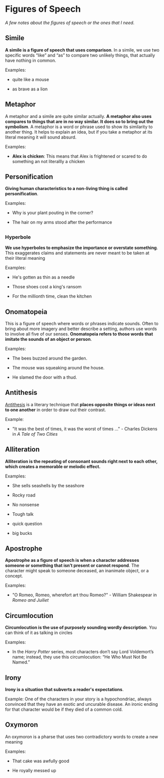 # Figures of Speech

*A few notes about the figures of speech or the ones that I need.*

## Simile

**A simile is a figure of speech that uses comparison**. In a simile, we use two specific words “like” and “as” to compare two unlikely things, that actually have nothing in common.

Examples:

- quite like a mouse

- as brave as a lion

## Metaphor

A metaphor and a simile are quite similar actually. **A metaphor also uses compares to things that are in no way similar. It does so to bring out the symbolism**. A metaphor is a word or phrase used to show its similarity to another thing. It helps to explain an idea, but if you take a metaphor at its literal meaning it will sound absurd.

Examples:

- **Alex is chicken**: This means that Alex is frightened or scared to do something an not literallly a chicken

## Personification

**Giving human characteristics to a non-living thing is called personification**.

Examples:

- Why is your plant pouting in the corner?

- The hair on my arms stood after the performance

## 

### Hyperbole

**We use hyperboles to emphasize the importance or overstate something**. This exaggerates claims and statements are never meant to be taken at their literal meaning

Examples:

- He's gotten as thin as a needle

- Those shoes cost a king's ransom

- For the millionth time, clean the kitchen

## Onomatopeia

This is a figure of speech where words or phrases indicate sounds. Often to bring about more imagery and better describe a setting, authors use words to involve all five of our senses. **Onomatopeia refers to those words that imitate the sounds of an object or person**.

Examples:

- The bees buzzed around the garden.

- The mouse was squeaking around the house.

- He slamed the door with a thud.

## Antithesis

[Antithesis](https://www.grammarly.com/blog/antithesis/) is a literary technique that **places opposite things or ideas next to one another** in order to draw out their contrast.

Example:

- "It was the best of times, it was the worst of times ..." - Charles Dickens in *A Tale of Two Cities*

## Alliteration

**Alliteration is the repeating of consonant sounds right next to each other, which creates a memorable or melodic effect.**

Examples:

- She sells seashells by the seashore

- Rocky road

- No nonsense

- Tough talk

- quick question

- big bucks

## Apostrophe

**Apostrophe as a figure of speech is when a character addresses someone or something that isn’t present or cannot respond**. The character might speak to someone deceased, an inanimate object, or a concept.

Examples:

- "O Romeo, Romeo, wherefort art thou Romeo?" - William Shakespear in *Romeo and Juiliet*

## Circumlocution

**Circumlocution is the use of purposely sounding wordly description**. You can think of it as talking in circles

Examples:

- In the *Harry Potter* series, most characters don’t say Lord Voldemort’s name; instead, they use this circumlocution: “He Who Must Not Be Named.”

## Irony

**Irony is a situation that subverts a reader's expectations**.

Example: One of the characters in your story is a hypochondriac, always convinced that they have an exotic and uncurable disease. An ironic ending for that character would be if they died of a common cold.

## Oxymoron

An oxymoron is a pharse that uses two contradictory words to create a new meaning

Examples:

- That cake was awfully good

- He royally messed up






